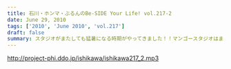 ```yaml
---
title: 石川・ホンマ・ぶるんのBe-SIDE Your Life! vol.217-2
date: June 29, 2010
tags: ['2010', 'June 2010', 'vol.217']
draft: false
summary: スタジオがまたしても猛暑になる時期がやってきました！！マンゴースタジオはまさに熱帯です。楽曲のリクエスト体制は整えておいてください！！NAMAE
---
```


http://project-phi.ddo.jp/ishikawa/ishikawa217_2.mp3